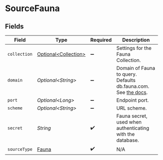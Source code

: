 # SourceFauna


## Fields

| Field                                                                                                                                                                      | Type                                                                                                                                                                       | Required                                                                                                                                                                   | Description                                                                                                                                                                |
| -------------------------------------------------------------------------------------------------------------------------------------------------------------------------- | -------------------------------------------------------------------------------------------------------------------------------------------------------------------------- | -------------------------------------------------------------------------------------------------------------------------------------------------------------------------- | -------------------------------------------------------------------------------------------------------------------------------------------------------------------------- |
| `collection`                                                                                                                                                               | [Optional\<Collection>](../../models/shared/Collection.md)                                                                                                                 | :heavy_minus_sign:                                                                                                                                                         | Settings for the Fauna Collection.                                                                                                                                         |
| `domain`                                                                                                                                                                   | *Optional\<String>*                                                                                                                                                        | :heavy_minus_sign:                                                                                                                                                         | Domain of Fauna to query. Defaults db.fauna.com. See <a href=https://docs.fauna.com/fauna/current/learn/understanding/region_groups#how-to-use-region-groups>the docs</a>. |
| `port`                                                                                                                                                                     | *Optional\<Long>*                                                                                                                                                          | :heavy_minus_sign:                                                                                                                                                         | Endpoint port.                                                                                                                                                             |
| `scheme`                                                                                                                                                                   | *Optional\<String>*                                                                                                                                                        | :heavy_minus_sign:                                                                                                                                                         | URL scheme.                                                                                                                                                                |
| `secret`                                                                                                                                                                   | *String*                                                                                                                                                                   | :heavy_check_mark:                                                                                                                                                         | Fauna secret, used when authenticating with the database.                                                                                                                  |
| `sourceType`                                                                                                                                                               | [Fauna](../../models/shared/Fauna.md)                                                                                                                                      | :heavy_check_mark:                                                                                                                                                         | N/A                                                                                                                                                                        |
